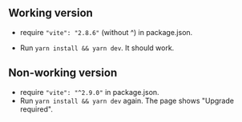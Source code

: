 
## Working version

- require `"vite": "2.8.6"` (without ^) in package.json. 

- Run `yarn install && yarn dev`. It should work.

## Non-working version

- require `"vite": "^2.9.0"` in package.json. 
- Run `yarn install && yarn dev` again. The page shows "Upgrade required".
